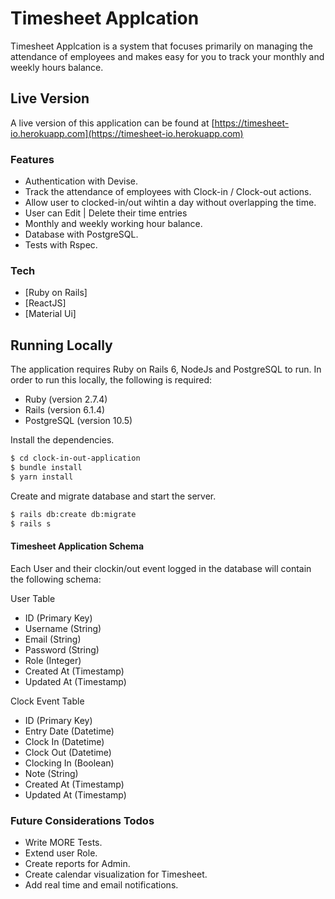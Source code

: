 # Timesheet Applcation

Timesheet Applcation is a system that focuses primarily on managing the attendance of employees and makes easy for you to track your monthly and weekly hours balance.

## Live Version

A live version of this application can be found at
[https://timesheet-io.herokuapp.com](https://timesheet-io.herokuapp.com)

### Features

- Authentication with Devise.
- Track the attendance of employees with Clock-in / Clock-out actions.
- Allow user to clocked-in/out wihtin a day without overlapping the time. 
- User can Edit | Delete their time entries
- Monthly and weekly working hour balance. 
- Database with PostgreSQL.
- Tests with Rspec.

### Tech

* [Ruby on Rails] 
* [ReactJS]
* [Material Ui]

## Running Locally

The application requires Ruby on Rails 6, NodeJs and PostgreSQL to run.
In order to run this locally, the following is required:

+ Ruby (version 2.7.4)
+ Rails (version 6.1.4)
+ PostgreSQL (version 10.5)

Install the dependencies.

```sh
$ cd clock-in-out-application
$ bundle install
$ yarn install
```

Create and migrate database and start the server.

```sh
$ rails db:create db:migrate
$ rails s
```

#### Timesheet Application Schema
Each User and their clockin/out event logged in the database will contain the following schema:

User Table
+ ID (Primary Key)
+ Username (String)
+ Email (String)
+ Password (String)
+ Role (Integer)
+ Created At (Timestamp)
+ Updated At (Timestamp)

Clock Event Table
+ ID (Primary Key)
+ Entry Date (Datetime)
+ Clock In (Datetime)
+ Clock Out (Datetime)
+ Clocking In (Boolean)
+ Note (String)
+ Created At (Timestamp)
+ Updated At (Timestamp)

### Future Considerations Todos

 - Write MORE Tests.
 - Extend user Role.
 - Create reports for Admin.
 - Create calendar visualization for Timesheet.
 - Add real time and email notifications.